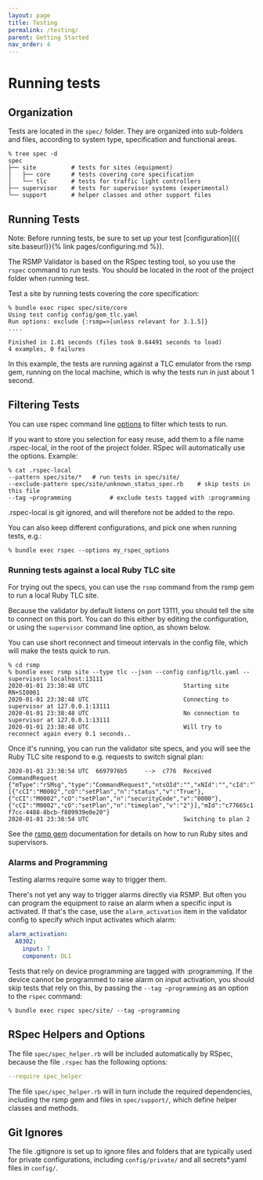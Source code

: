 ```yaml
---
layout: page
title: Testing
permalink: /testing/
parent: Getting Started
nav_order: 4
---
```


# Running tests
## Organization
Tests are located in the `spec/` folder. They are organized into sub-folders and files, according to system type, specification and functional areas.

```
% tree spec -d                          
spec
├── site          # tests for sites (equipment)
│   ├── core      # tests covering core specification
│   └── tlc       # tests for traffic light controllers
├── supervisor    # tests for supervisor systems (experimental)
└── support       # helper classes and other support files 
```

## Running Tests
Note: Before running tests, be sure to set up your test [configuration]({{ site.baseurl}}{% link pages/configuring.md %}).

The RSMP Validator is based on the RSpec testing tool, so you use the `rspec` command to run tests. You should be located in the root of the project folder when running test.

Test a site by running tests covering the core specification:

```
% bundle exec rspec spec/site/core
Using test config config/gem_tlc.yaml
Run options: exclude {:rsmp=>[unless relevant for 3.1.5]}
....

Finished in 1.01 seconds (files took 0.64491 seconds to load)
4 examples, 0 failures
```

In this example, the tests are running against a TLC emulator from the rsmp gem, running on the local machine, which is why the tests run in just about 1 second.


## Filtering Tests
You can use rspec command line [options](https://rspec.info/) to filter which tests to run.

If you want to store you selection for easy reuse, add them to a file name .rspec-local, in the root of the project folder. RSpec will automatically use the options. Example:

```
% cat .rspec-local
--pattern spec/site/*   # run tests in spec/site/
--exclude-pattern spec/site/unknown_status_spec.rb    # skip tests in this file
--tag ~programming           # exclude tests tagged with :programming
```

 .rspec-local is git ignored, and will therefore not be added to the repo. 

You can also keep different configurations, and pick one when running tests, e.g.:

```
% bundle exec rspec --options my_rspec_options
```

### Running tests against a local Ruby TLC site
For trying out the specs, you can use the `rsmp` command from the rsmp gem to run a local Ruby TLC site. 

Because the validator by default listens on port 13111, you should tell the site to connect on this port. You can do this either by editing the configuration, or using the `supervisor` command line option, as shown below.

You can use short reconnect and timeout intervals in the config file, which will make the tests quick to run.

```
% cd rsmp
% bundle exec rsmp site --type tlc --json --config config/tlc.yaml --supervisors localhost:13111
2020-01-01 23:38:48 UTC                           Starting site RN+SI0001
2020-01-01 23:38:48 UTC                           Connecting to supervisor at 127.0.0.1:13111
2020-01-01 23:38:48 UTC                           No connection to supervisor at 127.0.0.1:13111
2020-01-01 23:38:48 UTC                           Will try to reconnect again every 0.1 seconds..
```

Once it's running, you can run the validator site specs, and you will see the Ruby TLC site respond to e.g. requests to switch signal plan:

```
2020-01-01 23:38:54 UTC  6697976b5     -->  c776  Received CommandRequest {"mType":"rSMsg","type":"CommandRequest","ntsOId":"","xNId":"","cId":"TC","arg":[{"cCI":"M0002","cO":"setPlan","n":"status","v":"True"},{"cCI":"M0002","cO":"setPlan","n":"securityCode","v":"0000"},{"cCI":"M0002","cO":"setPlan","n":"timeplan","v":"2"}],"mId":"c77665c1-f7cc-4488-8bcb-f809939e0e20"}
2020-01-01 23:38:54 UTC                           Switching to plan 2
```

See the [rsmp gem](https://github.com/rsmp-nordic/rsmp) documentation for details on how to run Ruby sites and supervisors.

### Alarms and Programming
Testing alarms require some way to trigger them.

There's not yet any way to trigger alarms directly via RSMP. But often you can program the equipment to raise an alarm when a specific input is activated. If that's the case, use the `alarm_activation` item in the validator config to specify which input activates which alarm:

```yaml
alarm_activation:
  A0302: 
    input: 7
    component: DL1
```

Tests that rely on device programming are tagged with :programming. If the device cannot be programmed to raise alarm on input activation, you should skip tests that rely on this, by passing the `--tag ~programming` as an option to the `rspec` command:

```
% bundle exec rspec spec/site/ --tag ~programming
```
 
## RSpec Helpers and Options
The file `spec/spec_helper.rb` will be included automatically by RSpec, because the file `.rspec` has the following options:

```yaml
--require spec_helper
```
 
The file `spec/spec_helper.rb` will in turn include the required dependencies, including the rsmp gem and files in `spec/support/`, which define helper classes and methods.

## Git Ignores
The file .gitignore is set up to ignore files and folders that are typically used for private configurations, including `config/private/` and all secrets*.yaml files in `config/`.